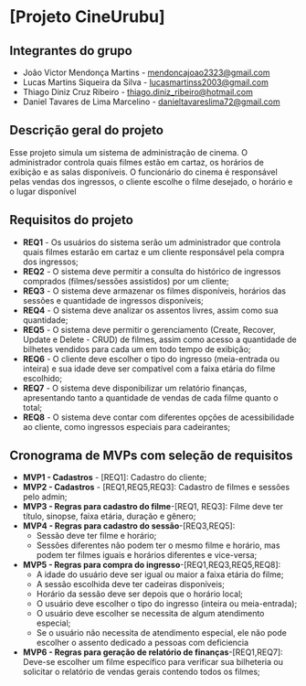 # [Projeto CineUrubu]

## Integrantes do grupo 
 * João Victor Mendonça Martins - mendoncajoao2323@gmail.com
 * Lucas Martins Siqueira da Silva - lucasmartinss2003@gmail.com
 * Thiago Diniz Cruz Ribeiro - thiago.diniz_ribeiro@hotmail.com
 * Daniel Tavares de Lima Marcelino - danieltavareslima72@gmail.com

## Descrição geral do projeto 
Esse projeto simula um sistema de administração de cinema. O administrador controla quais filmes estão em cartaz, os horários de exibição e as salas disponíveis. O funcionário do cinema é responsável pelas vendas dos ingressos, o cliente escolhe o filme desejado, o horário e o lugar disponível

## Requisitos do projeto
 * **REQ1** - Os usuários do sistema serão um administrador que controla quais filmes estarão em cartaz e um cliente responsável pela compra dos ingressos;
 * **REQ2** - O sistema deve permitir a consulta do histórico de ingressos comprados (filmes/sessões assistidos) por um cliente;
 * **REQ3** - O sistema deve armazenar os filmes disponíveis, horários das sessões e quantidade de ingressos disponíveis;
 * **REQ4** - O sistema deve analizar os assentos livres, assim como sua quantidade;
 * **REQ5** - O sistema deve permitir o gerenciamento (Create, Recover, Update e Delete - CRUD) de filmes, assim como acesso a quantidade de bilhetes vendidos para cada um em todo tempo de exibição;
* **REQ6** - O cliente deve escolher o tipo do ingresso (meia-entrada ou inteira) e sua idade deve ser compatível com a faixa etária do filme escolhido;
* **REQ7** - O sistema deve disponibilizar um relatório finanças, apresentando tanto a quantidade de vendas de cada filme quanto o total;
* **REQ8** - O sistema deve contar com diferentes opções de acessibilidade ao cliente, como ingressos especiais para cadeirantes;

## Cronograma de MVPs com seleção de requisitos
* **MVP1 - Cadastros** - [REQ1]: Cadastro do cliente;
* **MVP2 - Cadastros** - [REQ1,REQ5,REQ3]: Cadastro de filmes e sessões pelo admin;
* **MVP3 - Regras para cadastro do filme**-[REQ1, REQ3]: Filme deve ter título, sinopse, faixa etária, duração e gênero;
* **MVP4 - Regras para cadastro do sessão**-[REQ3,REQ5]:
  * Sessão deve ter filme e horário;
  * Sessões diferentes não podem ter o mesmo filme e horário, mas podem ter filmes iguais e horários diferentes e vice-versa;
* **MVP5 - Regras para compra do ingresso**-[REQ1,REQ3,REQ5,REQ8]:
  *  A idade do usuário deve ser igual ou maior a faixa etária do filme;
  *  A sessão escolhida deve ter cadeiras disponíveis;
  *  Horário da sessão deve ser depois que o horário local;
  *  O usuário deve escolher o tipo do ingresso (inteira ou meia-entrada);
  *  O usuário deve escolher se necessita de algum atendimento especial;
  *  Se o usuário não necessita de atendimento especial, ele não pode escolher o assento dedicado a pessoas com deficiencia
 * **MVP6 - Regras para geração de relatório de finanças**-[REQ1,REQ7]: Deve-se escolher um filme específico para verificar sua bilheteria ou solicitar o relatório de vendas gerais contendo todos os filmes;
